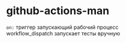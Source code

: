 # github-actions-man  
`on:`  триггер запускающий рабочий процесс\
workflow_dispatch запускает тесты вручную
